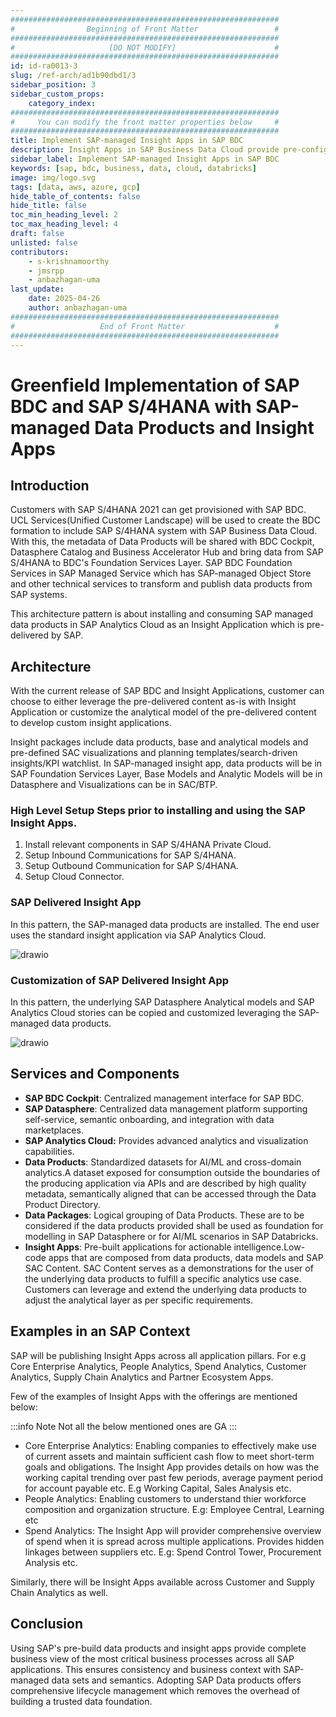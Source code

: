 ```yaml
---
############################################################
#                Beginning of Front Matter                 #
############################################################
#                     [DO NOT MODIFY]                      #
############################################################
id: id-ra0013-3
slug: /ref-arch/ad1b90dbd1/3
sidebar_position: 3
sidebar_custom_props:
    category_index:
############################################################
#     You can modify the front matter properties below     #
############################################################
title: Implement SAP-managed Insight Apps in SAP BDC
description: Insight Apps in SAP Business Data Cloud provide pre-configured, SAP-managed dashboards and analytics based on underlying Data Products and models. These apps leverage SAP Analytics Cloud as the key front-end solution for visualization, simplifying the process of creating interactive reports and dashboards. Insight Apps reduce complexity, requiring only installation and role assignment for consumption.
sidebar_label: Implement SAP-managed Insight Apps in SAP BDC
keywords: [sap, bdc, business, data, cloud, databricks]
image: img/logo.svg
tags: [data, aws, azure, gcp]
hide_table_of_contents: false
hide_title: false
toc_min_heading_level: 2
toc_max_heading_level: 4
draft: false
unlisted: false
contributors:
    - s-krishnamoorthy
    - jmsrpp
    - anbazhagan-uma
last_update:
    date: 2025-04-26
    author: anbazhagan-uma
############################################################
#                   End of Front Matter                    #
############################################################
---
```


# Greenfield Implementation of SAP BDC and SAP S/4HANA with SAP-managed Data Products and Insight Apps

## Introduction

Customers with SAP S/4HANA 2021 can get provisioned with SAP BDC. UCL Services(Unified Customer Landscape) will be used to create the BDC formation to include SAP S/4HANA system with SAP Business Data Cloud. With this, the metadata of Data Products will be shared with BDC Cockpit, Datasphere Catalog and Business Accelerator Hub and bring data from SAP S/4HANA to BDC's Foundation Services Layer. SAP BDC Foundation Services in SAP Managed Service which has SAP-managed Object Store and other technical services to transform and publish data products from SAP systems. 

This architecture pattern is about installing and consuming SAP managed data products in SAP Analytics Cloud as an Insight Application which is pre-delivered by SAP.

## Architecture

With the current release of SAP BDC and Insight Applications, customer can choose to either leverage the pre-delivered content as-is with Insight Application or customize the analytical model of the pre-delivered content to develop custom insight applications.

Insight packages include data products, base and analytical models and pre-defined SAC visualizations and planning templates/search-driven insights/KPI watchlist. In SAP-managed insight app, data products will be in SAP Foundation Services Layer, Base Models and Analytic Models will be in Datasphere and Visualizations can be in SAC/BTP.

### High Level Setup Steps prior to installing and using the SAP Insight Apps.

1. Install relevant components in SAP S/4HANA Private Cloud.
2. Setup Inbound Communications for SAP S/4HANA.
3. Setup Outbound Communication for SAP S/4HANA.
4. Setup Cloud Connector.

### SAP Delivered Insight App

In this pattern, the SAP-managed data products are installed. The end user uses the standard insight application via SAP Analytics Cloud.

![drawio](drawio/sap-managed-insight-app.drawio)

### Customization of SAP Delivered Insight App

In this pattern, the underlying SAP Datasphere Analytical models and SAP Analytics Cloud stories can be copied and customized leveraging the SAP-managed data products.

![drawio](drawio/sap-managed-custom-insight-app.drawio)

## Services and Components

- **SAP BDC Cockpit**: Centralized management interface for SAP BDC.
- **SAP Datasphere**: Centralized data management platform supporting self-service, semantic onboarding, and integration with data marketplaces.
- **SAP Analytics Cloud:** Provides advanced analytics and visualization capabilities.
- **Data Products**: Standardized datasets for AI/ML and cross-domain analytics.A dataset exposed for consumption outside the boundaries of the producing application via APIs and are described by high quality metadata, semantically aligned that can be accessed through the Data Product Directory.
- **Data Packages**: Logical grouping of Data Products. These are to be considered if the data products provided shall be used as foundation for modelling in SAP Datasphere or for AI/ML scenarios in SAP Databricks.
- **Insight Apps**: Pre-built applications for actionable intelligence.Low-code apps that are composed from data products, data models and SAP SAC Content. SAC Content serves as a demonstrations for the user of the underlying data products to fulfill a specific analytics use case. Customers can leverage and extend the underlying data products to adjust the analytical layer as per specific requirements.


## Examples in an SAP Context

SAP will be publishing Insight Apps across all application pillars. For e.g Core Enterprise Analytics, People Analytics, Spend Analytics, Customer Analytics, Supply Chain Analytics and Partner Ecosystem Apps.

Few of the examples of Insight Apps with the offerings are mentioned below:

:::info Note
Not all the below mentioned ones are GA
:::

- Core Enterprise Analytics: Enabling companies to effectively make use of current assets and maintain sufficient cash flow to meet short-term goals and obligations. The Insight App provides details on how was the working capital trending over past few periods, average payment period for account payable etc. E.g Working Capital, Sales Analysis etc.
- People Analytics: Enabling customers to understand thier workforce composition and organization structure. E.g: Employee Central, Learning etc
- Spend Analytics: The Insight App will provider comprehensive overview of spend when it is spread across multiple applications. Provides hidden linkages between suppliers etc. E.g: Spend Control Tower, Procurement Analysis etc.

Similarly, there will be Insight Apps available across Customer and Supply Chain Analytics as well.

## Conclusion

Using SAP's pre-build data products and insight apps provide complete business view of the most critical business processes across all SAP applications. This ensures consistency and business context with SAP-managed data sets and semantics. Adopting SAP Data products offers comprehensive lifecycle management which removes the overhead of building a trusted data foundation.
